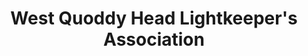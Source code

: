 ---
layout: repo
title: "West Quoddy Head Lightkeeper's Association"
id: 2910
permalink: repos/2910/
---